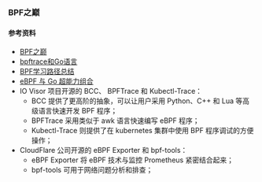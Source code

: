 ### BPF之巅

#### 参考资料
* [BPF之巅](https://book.douban.com/subject/35273652/)
* [bpftrace和Go语言](https://tonybai.com/2020/12/25/bpf-and-go-modern-forms-of-introspection-in-linux/)
* [BPF学习路径总结](https://www.ebpf.top/post/ebpf_learn_path/)
* [eBPF 与 Go 超能力组合](https://www.ebpf.top/post/ebpf_and_go/)
* IO Visor 项目开源的 BCC、 BPFTrace 和 Kubectl-Trace： 
  * BCC 提供了更高阶的抽象，可以让用户采用 Python、C++ 和 Lua 等高级语言快速开发 BPF 程序；
  * BPFTrace 采用类似于 awk 语言快速编写 eBPF 程序；
  * Kubectl-Trace 则提供了在 kubernetes 集群中使用 BPF 程序调试的方便操作；
* CloudFlare 公司开源的 eBPF Exporter 和 bpf-tools：
  * eBPF Exporter 将 eBPF 技术与监控 Prometheus 紧密结合起来；
  * bpf-tools 可用于网络问题分析和排查；